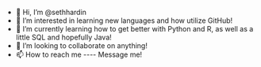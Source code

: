 - 👋 Hi, I’m @sethhardin
- 👀 I’m interested in learning new languages and how utilize GitHub! 
- 🌱 I’m currently learning how to get better with Python and R, as well as a little SQL and hopefully Java!
- 💞️ I’m looking to collaborate on anything!
- 📫 How to reach me ---- Message me! 

<!---
sethhardin/sethhardin is a ✨ special ✨ repository because its `README.md` (this file) appears on your GitHub profile.
You can click the Preview link to take a look at your changes.
--->
